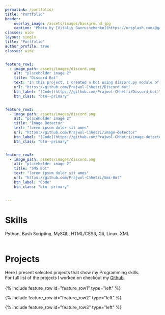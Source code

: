 ```yaml
---
permalink: /portfolio/
title: "Portfolio"
header:
    overlay_image: /assets/images/background.jpg
    caption: "Photo by [Vitaliy Gavrushchenko](https://unsplash.com/@gavrushchenko) on [Unsplash](https://unsplash.com)"
classes: wide
layout: single
title: "Portfolio"
author_profile: true
classes: wide


feature_row1:
  - image_path: assets/images/discord.png
    alt: "placeholder image 2"
    title: "Discord Bot"
    text: "In this project, I created a bot using discord.py module of python. This bot scrapes real time data from NEPSE's official website and presents to user in readable format. User can use various commands like knowing current status of market, top gainers or losers or also real time details of certain scripts."
    url: "https://github.com/Prajwol-Chhetri/Discord_bot"
    btn_label: "[Code](https://github.com/Prajwol-Chhetri/Discord_bot)"
    btn_class: "btn--primary"


feature_row2:
  - image_path: assets/images/discord.png
    alt: "placeholder image 2"
    title: "Image Detector"
    text: "lorem ipsum dolor sit ames"
    url: "https://github.com/Prajwol-Chhetri/image-detector"
    btn_label: "[Code](https://github.com/Prajwol-Chhetri/image-detector)"
    btn_class: "btn--primary"


feature_row3:
  - image_path: assets/images/discord.png
    alt: "placeholder image 2"
    title: "SMS Bot"
    text: "lorem ipsum dolor sit ames"
    url: "https://github.com/Prajwol-Chhetri/Sms-Bot"
    btn_label: "Code"
    btn_class: "btn--primary"
    

---
```


# Skills
Python, Bash Scripting, MySQL, HTML/CSS3, Git, Linux, XML
<br>
<br>
# Projects
Here I present selected projects that show my Programming skills.  
For full list of the projects I worked on checkout my [Github](https://github.com/Prajwol-Chhetri).
<br>
<br>
{% include feature_row id="feature_row1" type="left" %}

{% include feature_row id="feature_row2" type="left" %}

{% include feature_row id="feature_row3" type="left" %}



